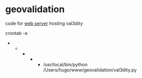geovalidation
=============

code for [web server](http://geovalidation.bk.tudelft.nl) hosting val3dity

crontab -e
* * * * * /usr/local/bin/python /Users/hugo/www/geovalidation/val3dity.py

